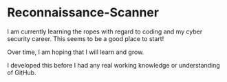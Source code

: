# Reconnaissance-Scanner

I am currently learning the ropes with regard to coding and my cyber security career.  This seems to be a good place to start!

Over time, I am hoping that I will learn and grow.  

I developed this before I had any real working knowledge or understanding of GitHub.
